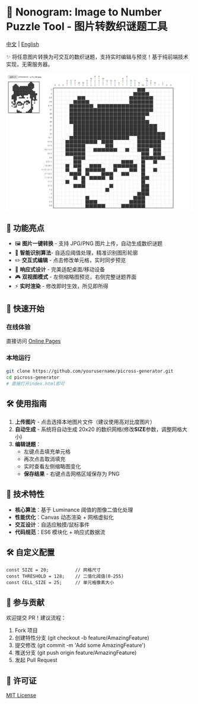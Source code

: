 # 🎨 Nonogram: Image to Number Puzzle Tool - 图片转数织谜题工具

[中文](README.md) | [English](README_EN.md)

✨ 将任意图片转换为可交互的数织谜题，支持实时编辑与预览！基于纯前端技术实现，无需服务器。

![示例截图](./assets/demo-result.png)

## 🌟 功能亮点

- 🖼️ **图片一键转换** - 支持 JPG/PNG 图片上传，自动生成数织谜题
- 🧩 **智能识别算法**- 自适应阈值处理，精准识别图形轮廓
- ✏️ **交互式编辑** - 点击修改单元格，实时同步预览
- 📱 **响应式设计** - 完美适配桌面/移动设备
- 🎮 **双视图模式** - 左侧缩略图预览，右侧完整谜题界面
- ⚡ **实时渲染** - 修改即时生效，所见即所得

## 🚀 快速开始

### 在线体验

直接访问 [Online Pages](https://yourusername.github.io/picross-generator)

### 本地运行

```bash
git clone https://github.com/yourusername/picross-generator.git
cd picross-generator
# 直接打开index.html即可
```

## 🛠️ 使用指南

1. **上传图片** - 点击选择本地图片文件（建议使用高对比度图片）
2. **自动生成** - 系统将自动生成 20x20 的数织网格(修改**SIZE**参数，调整网格大小)
3. **编辑谜题**：
   - 左键点击填充单元格
   - 再次点击取消填充
   - 实时查看左侧缩略图变化
   - **保存结果** - 右键点击网格区域保存为 PNG

## 🧠 技术特性

- **核心算法**：基于 Luminance 阈值的图像二值化处理
- **性能优化**：Canvas 动态渲染 + 网格虚拟化
- **交互设计**：自适应触摸/鼠标事件
- **代码规范**：ES6 模块化 + 响应式数据流

## 🛠️ 自定义配置

```
const SIZE = 20;          // 网格尺寸
const THRESHOLD = 128;    // 二值化阈值(0-255)
const CELL_SIZE = 25;     // 单元格像素大小
```

## 🤝 参与贡献

欢迎提交 PR！建议流程：

1. Fork 项目
2. 创建特性分支 (git checkout -b feature/AmazingFeature)
3. 提交修改 (git commit -m 'Add some AmazingFeature')
4. 推送分支 (git push origin feature/AmazingFeature)
5. 发起 Pull Request

## 📄 许可证

[MIT License](./LICENSE)
